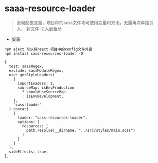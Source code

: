 # saaa-resource-loader
> 全局配置变量，项目种的scss文件均可使用变量和方法，无需再次单独引入， 将文件 引入到全局
- 安装
```
npm eject 可以将react 项目中的config文件外露
npm install sass-resources-loader -D 
```
```
{
  test: sassRegex,
  exclude: sassModuleRegex,
  use: getStyleLoaders(
    {
      importLoaders: 3,
      sourceMap: isEnvProduction
        ? shouldUseSourceMap
        : isEnvDevelopment,
    },
    'sass-loader'
  ).concat(
    {
      loader: "sass-resources-loader",
      options: {
        resources: [
          path.resolve(__dirname, "../src/styles/main.scss")
        ]
      }
    }
  ),
  sideEffects: true,
},
```
